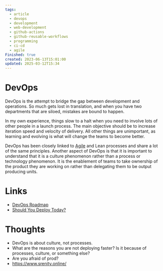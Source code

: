 ```yaml
---
tags:
  - article
  - devops
  - development
  - web-development
  - github-actions
  - github-reusable-workflows
  - programming
  - ci-cd
  - agile
Finished: true
created: 2023-06-13T15:01:00
updated: 2025-03-12T15:34
---
```

# DevOps

DevOps is the attempt to bridge the gap between development and operations. So much gets lost in translation, and when you have two departments that are siloed, mistakes are bound to happen. 

In my own experience, things slow to a halt when you need to involve lots of other people in a launch process. The main objective should be to increase iteration speed and velocity of delivery. All other things are unimportant, as learning and evolving is what will change the teams to become better. 

DevOps has been closely linked to [Agile](../Working/Agile.md) and Lean processes and share a lot of the same principles. Another aspect of DevOps is that it is important to understand that it is a culture phenomenon rather than a process or technology phenomenon. It is the enablement of teams to take ownership of the product they are working on rather than delegating them to be output producing units. 


# Links
- [DevOps Roadmap](https://roadmap.sh/devops)
- [Should You Deploy Today?](https://shouldideploy.today/)

# Thoughts 
- DevOps is about culture, not processes. 
- What are the reasons you are not deploying faster? Is it because of processes, culture, or something else?
- Are you afraid of prod?
- https://www.srenity.online/
